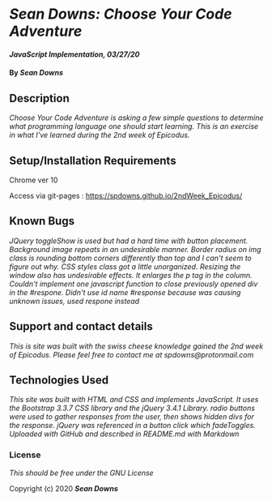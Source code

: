
# _Sean Downs: Choose Your Code Adventure_

  

#### _JavaScript Implementation, 03/27/20_

  

#### By _**Sean Downs**_

  

## Description

  

_Choose Your Code Adventure is asking a few simple questions to determine what programming language one should start learning. This is an exercise in what I've learned during the 2nd week of Epicodus._

## Setup/Installation Requirements

Chrome ver 10

Access via git-pages : https://spdowns.github.io/2ndWeek_Epicodus/

## Known Bugs

  

_JQuery toggleShow is used but had a hard time with button placement. Background image repeats in an undesirable manner. Border radius on img class is rounding bottom corners differently than top and I can't seem to figure out why. CSS styles class got a little unorganized. Resizing the window also has undesirable effects. It enlarges the p tag in the column. Couldn't implement one javascript function to close previously opened div in the #respone. Didn't use id name #response because was causing unknown issues, used respone instead_

  

## Support and contact details

  

_This is site was built with the swiss cheese knowledge gained the 2nd week of Epicodus. Please feel free to contact me at spdowns@protonmail.com_

  

## Technologies Used

  

_This site was built with HTML and CSS and implements JavaScript. It uses the Bootstrap 3.3.7 CSS library and the jQuery 3.4.1 Library. radio buttons were used to gather responses from the user, then shows hidden divs for the response. jQuery was referenced in a button click which fadeToggles. Uploaded with GitHub and described in README.md with Markdown_

  

### License

  

*This should be free under the GNU License*

  

Copyright (c) 2020 **_Sean Downs_**

```